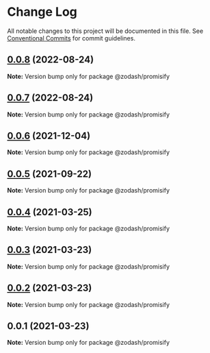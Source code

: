 # Change Log

All notable changes to this project will be documented in this file.
See [Conventional Commits](https://conventionalcommits.org) for commit guidelines.

## [0.0.8](https://github.com/zcorky/zodash/compare/@zodash/promisify@0.0.7...@zodash/promisify@0.0.8) (2022-08-24)

**Note:** Version bump only for package @zodash/promisify





## [0.0.7](https://github.com/zcorky/zodash/compare/@zodash/promisify@0.0.6...@zodash/promisify@0.0.7) (2022-08-24)

**Note:** Version bump only for package @zodash/promisify





## [0.0.6](https://github.com/zcorky/zodash/compare/@zodash/promisify@0.0.5...@zodash/promisify@0.0.6) (2021-12-04)

**Note:** Version bump only for package @zodash/promisify





## [0.0.5](https://github.com/zcorky/zodash/compare/@zodash/promisify@0.0.4...@zodash/promisify@0.0.5) (2021-09-22)

**Note:** Version bump only for package @zodash/promisify





## [0.0.4](https://github.com/zcorky/zodash/compare/@zodash/promisify@0.0.3...@zodash/promisify@0.0.4) (2021-03-25)

**Note:** Version bump only for package @zodash/promisify





## [0.0.3](https://github.com/zcorky/zodash/compare/@zodash/promisify@0.0.2...@zodash/promisify@0.0.3) (2021-03-23)

**Note:** Version bump only for package @zodash/promisify





## [0.0.2](https://github.com/zcorky/zodash/compare/@zodash/promisify@0.0.1...@zodash/promisify@0.0.2) (2021-03-23)

**Note:** Version bump only for package @zodash/promisify





## 0.0.1 (2021-03-23)

**Note:** Version bump only for package @zodash/promisify
